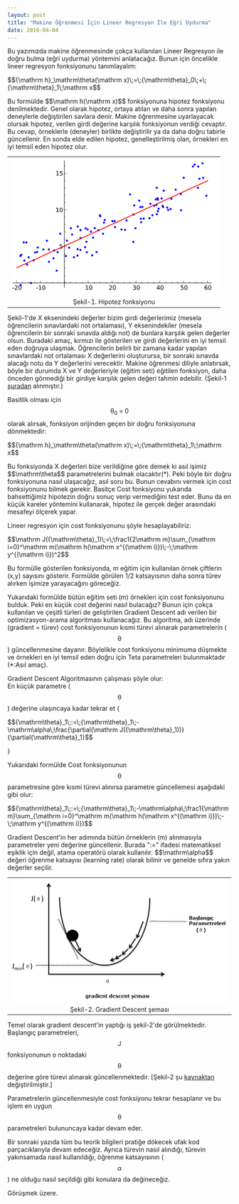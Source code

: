 ```yaml
---
layout: post
title: "Makine Öğrenmesi İçin Lineer Regresyon İle Eğri Uydurma"
date: 2016-04-04
---
```


Bu yazımızda makine öğrenmesinde çokça kullanılan Lineer Regresyon ile doğru bulma (eğri uydurma) yöntemini anlatacağız. Bunun için öncelikle lineer regresyon fonksiyonunu tanımlayalım:
<p>$${\mathrm h}_\mathrm\theta(\mathrm x)\;=\;{\mathrm\theta}_0\;+\;{\mathrm\theta}_1\;\mathrm x$$ </p>
Bu formülde $$\mathrm h(\mathrm x)$$ fonksiyonuna hipotez fonksiyonu denilmektedir. Genel olarak hipotez, ortaya atılan ve daha sonra yapılan deneylerle değiştirilen savlara denir. Makine öğrenmesine uyarlayacak olursak hipotez, verilen girdi değerine karşılık fonksiyonun verdiği cevaptır. Bu cevap, örneklerle (deneyler) birlikte değiştirilir ya da daha doğru tabirle güncellenir. En sonda elde edilen hipotez, genelleştirilmiş olan, örnekleri en iyi temsil eden hipotez olur.

<table align="center">
<tr><td style="text-align: center;">
<img src="/img/linear_regression.png" text-align="center"></td></tr>
<tr><td class="tr-caption" style="text-align: center;">Şekil-1. Hipotez fonksiyonu</td></tr>
</table>
Şekil-1'de X eksenindeki değerler bizim girdi değerlerimiz (mesela öğrencilerin sınavlardaki not ortalaması), Y eksenindekiler (mesela öğrencilerin bir sonraki sınavda aldığı not) de bunlara karşılık gelen değerler olsun. Buradaki amaç, kırmızı ile gösterilen ve girdi değerlerini en iyi temsil eden doğruya ulaşmak. Öğrencilerin belirli bir zamana kadar yapılan sınavlardaki not ortalaması X değerlerini oluşturursa, bir sonraki sınavda alacağı notu da Y değerlerini verecektir. Makine öğrenmesi diliyle anlatırsak, böyle bir durumda X ve Y değerleriyle (eğitim seti) eğitilen fonksiyon, daha önceden görmediği bir girdiye karşılık gelen değeri tahmin edebilir. (Şekil-1 <a href="https://en.wikipedia.org/wiki/Linear_regression" target="_blank">şuradan</a> alınmıştır.)
 
Basitlik olması için $${\mathrm\theta}_0\;=\;0$$ olarak alırsak, fonksiyon orijinden geçen bir doğru fonksiyonuna dönmektedir:
<p>$${\mathrm h}_\mathrm\theta(\mathrm x)\;=\;{\mathrm\theta}_1\;\mathrm x$$</p>
Bu fonksiyonda X değerleri bize verildiğine göre demek ki asıl işimiz $$\mathrm\theta$$ parametrelerini bulmak olacaktır(*). Peki böyle bir doğru fonksiyonuna nasıl ulaşacağız, asıl soru bu. Bunun cevabını vermek için cost fonksiyonunu bilmek gerekir.
Basitçe Cost fonksiyonu yukarıda bahsettiğimiz hipotezin doğru sonuç verip vermediğini test eder. Bunu da en küçük kareler yöntemini kullanarak, hipotez ile gerçek değer arasındaki mesafeyi ölçerek yapar.

Lineer regresyon için cost fonksiyonunu şöyle hesaplayabiliriz:
<p>$$\mathrm J({\mathrm\theta}_1)\;=\;\frac1{2\mathrm m}\sum_{\mathrm i=0}^\mathrm m(\mathrm h(\mathrm x^{(\mathrm i)})\;-\;\mathrm y^{(\mathrm i)})^2$$ </p>

Bu formülle gösterilen fonksiyonda, m eğitim için kullanılan örnek çiftlerin (x,y) sayısını gösterir. Formülde görülen 1/2 katsayısının daha sonra türev alırken işimize yarayacağını göreceğiz.

Yukarıdaki formülde bütün eğitim seti (m) örnekleri için cost fonksiyonunu bulduk. Peki en küçük cost değerini nasıl bulacağız?
Bunun için çokça kullanılan ve çeşitli türleri de geliştirilen Gradient Descent adı verilen bir optimizasyon-arama algoritması kullanacağız. Bu algoritma, adı üzerinde (gradient = türev) cost fonksiyonunun kısmi türevi alınarak parametrelerin ($$\mathrm\theta$$) güncellenmesine dayanır. Böylelikle cost fonksiyonu minimuma düşmekte ve örnekleri en iyi temsil eden doğru için Teta parametreleri bulunmaktadır (*:Asıl amaç).

Gradient Descent Algoritmasının çalışması şöyle olur:<br />
En küçük parametre ($$\mathrm\theta$$) değerine ulaşıncaya kadar tekrar et {
<p>$${\mathrm\theta}_1\;:=\;{\mathrm\theta}_1\;-\mathrm\alpha\;\frac{\partial(\mathrm J({\mathrm\theta}_1))}{\partial{\mathrm\theta}_1}$$</p>
}

Yukarıdaki formülde Cost fonksiyonunun $$\mathrm\theta$$ parametresine göre kısmi türevi alınırsa parametre güncellemesi aşağıdaki gibi olur:
<p>$${\mathrm\theta}_1\;:=\;{\mathrm\theta}_1\;-\mathrm\alpha\;\frac1{\mathrm m}\sum_{\mathrm i=0}^\mathrm m(\mathrm h(\mathrm x^{(\mathrm i)})\;-\;\mathrm y^{(\mathrm i)})$$</p>
Gradient Descent'in her adımında bütün örneklerin (m) alınmasıyla parametreler yeni değerine güncellenir. Burada ":=" ifadesi matematiksel eşiklik için değil, atama operatörü olarak kullanılır. $$\mathrm\alpha$$ değeri öğrenme katsayısı (learning rate) olarak bilinir ve genelde sıfıra yakın değerler seçilir. 

<table align="center">
<tr><td style="text-align: center;">
<img src="/img/gradient_descent.png" text-align="center"></td></tr>
<tr><td class="tr-caption" style="text-align: center;">Şekil-2. Gradient Descent şeması</td></tr>
</table>

Temel olarak gradient descent'in yaptığı iş şekil-2'de görülmektedir. Başlangıç parametreleri, $$\mathrm J$$ fonksiyonunun o noktadaki $$\mathrm\theta$$ değerine göre türevi alınarak güncellenmektedir. [Şekil-2 şu <a href="http://sebastianraschka.com/" target="_blank">kaynaktan</a> değiştirilmiştir.]

Parametrelerin güncellenmesiyle cost fonksiyonu tekrar hesaplanır ve bu işlem en uygun $$\mathrm\theta$$ parametreleri bulununcaya kadar devam eder.

Bir sonraki yazıda tüm bu teorik bilgileri pratiğe dökecek ufak kod parçacıklarıyla devam edeceğiz. Ayrıca türevin nasıl alındığı, türevin yakınsamada nasıl kullanıldığı, öğrenme katsayısının ($$\mathrm\alpha$$) ne olduğu nasıl seçildiği gibi konulara da değineceğiz. 

Görüşmek üzere.
